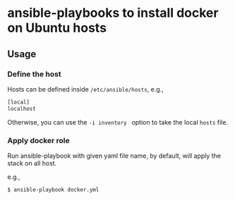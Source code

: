 # ansible-playbooks to install docker on Ubuntu hosts

## Usage

### Define the host

Hosts can be defined inside `/etc/ansible/hosts`, e.g.,
```sh
[local]
localhost
```

Otherwise, you can use the `-i inventory ` option to take the local `hosts` file.

### Apply docker role
Run ansible-playbook with given yaml file name, by default, will apply the
stack on all host.

e.g.,

```sh
$ ansible-playbook docker.yml
```

